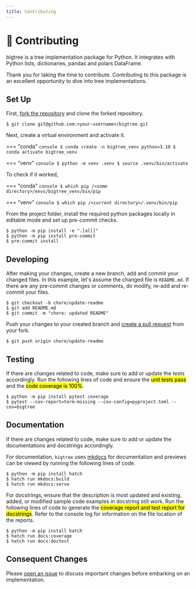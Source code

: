 ```yaml
---
title: Contributing
---
```


# 🍪 Contributing
bigtree is a tree implementation package for Python. It integrates with Python lists, dictionaries, pandas and
polars DataFrame.

Thank you for taking the time to contribute. Contributing to this package is an excellent opportunity to dive into
tree implementations.

## Set Up

First, [fork the repository](https://docs.github.com/en/get-started/quickstart/fork-a-repo) and
clone the forked repository.

```console
$ git clone git@github.com:<your-username>/bigtree.git
```

Next, create a virtual environment and activate it.

=== "conda"
    ```console
    $ conda create -n bigtree_venv python=3.10
    $ conda activate bigtree_venv
    ```

=== "venv"
    ```console
    $ python -m venv .venv
    $ source .venv/bin/activate
    ```

To check if it worked,

=== "conda"
    ```console
    $ which pip
    /<some directory>/envs/bigtree_venv/bin/pip
    ```

=== "venv"
    ```console
    $ which pip
    /<current directory>/.venv/bin/pip
    ```

From the project folder, install the required python packages locally in editable mode and set up pre-commit checks.

    $ python -m pip install -e ".[all]"
    $ python -m pip install pre-commit
    $ pre-commit install

## Developing

After making your changes, create a new branch, add and commit your changed files.
In this example, let's assume the changed file is `README.md`.
If there are any pre-commit changes or comments, do modify, re-add and re-commit your files.

```console
$ git checkout -b chore/update-readme
$ git add README.md
$ git commit -m "chore: updated README"
```

Push your changes to your created branch and [create a pull request](https://docs.github.com/en/pull-requests/collaborating-with-pull-requests/proposing-changes-to-your-work-with-pull-requests/creating-a-pull-request-from-a-fork) from your fork.

```console
$ git push origin chore/update-readme
```

## Testing

If there are changes related to code, make sure to add or update the tests accordingly.
Run the following lines of code and ensure the <mark>unit tests pass</mark> and the
<mark>code coverage is 100%</mark>.

```console
$ python -m pip install pytest coverage
$ pytest --cov-report=term-missing --cov-config=pyproject.toml --cov=bigtree
```

## Documentation

If there are changes related to code, make sure to add or update the documentations and docstrings accordingly.

For documentation, `bigtree` uses [mkdocs](https://www.mkdocs.org) for documentation and previews can be viewed
by running the following lines of code.

```console
$ python -m pip install hatch
$ hatch run mkdocs:build
$ hatch run mkdocs:serve
```

For docstrings, ensure that the description is most updated and existing, added, or modified sample code examples
in docstring still work. Run the following lines of code to generate the <mark>coverage report and test report for
docstrings</mark>. Refer to the console log for information on the file location of the reports.

```console
$ python -m pip install hatch
$ hatch run docs:coverage
$ hatch run docs:doctest
```

## Consequent Changes

Please [open an issue](https://github.com/kayjan/bigtree/issues/new/choose) to discuss important changes before
embarking on an implementation.
